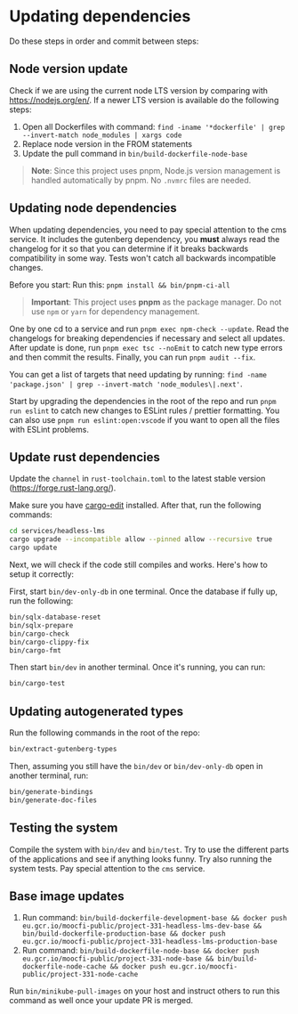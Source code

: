 # Updating dependencies

Do these steps in order and commit between steps:

## Node version update

Check if we are using the current node LTS version by comparing with https://nodejs.org/en/. If a newer LTS version is available do the following steps:

1. Open all Dockerfiles with command: `find -iname '*dockerfile' | grep --invert-match node_modules | xargs code`
2. Replace node version in the FROM statements
3. Update the pull command in `bin/build-dockerfile-node-base`

> **Note**: Since this project uses pnpm, Node.js version management is handled automatically by pnpm. No `.nvmrc` files are needed.

## Updating node dependencies

When updating dependencies, you need to pay special attention to the cms service. It includes the gutenberg dependency, you **must** always read the changelog for it so that you can determine if it breaks backwards compatibility in some way. Tests won't catch all backwards incompatible changes.

Before you start: Run this: `pnpm install && bin/pnpm-ci-all`

> **Important**: This project uses **pnpm** as the package manager. Do not use `npm` or `yarn` for dependency management.

One by one cd to a service and run `pnpm exec npm-check --update`. Read the changelogs for breaking dependencies if necessary and select all updates. After update is done, run `pnpm exec tsc --noEmit` to catch new type errors and then commit the results. Finally, you can run `pnpm audit --fix`.

You can get a list of targets that need updating by running: `find -name 'package.json' | grep --invert-match 'node_modules\|.next'`.

Start by upgrading the dependencies in the root of the repo and run `pnpm run eslint` to catch new changes to ESLint rules / prettier formatting. You can also use `pnpm run eslint:open:vscode` if you want to open all the files with ESLint problems.

## Update rust dependencies

Update the `channel` in `rust-toolchain.toml` to the latest stable version (https://forge.rust-lang.org/).

Make sure you have [cargo-edit](https://github.com/killercup/cargo-edit) installed. After that, run the following commands:

```bash
cd services/headless-lms
cargo upgrade --incompatible allow --pinned allow --recursive true
cargo update
```

Next, we will check if the code still compiles and works. Here's how to setup it correctly:

First, start `bin/dev-only-db` in one terminal. Once the database if fully up, run the following:

```bash
bin/sqlx-database-reset
bin/sqlx-prepare
bin/cargo-check
bin/cargo-clippy-fix
bin/cargo-fmt
```

Then start `bin/dev` in another terminal. Once it's running, you can run:

```bash
bin/cargo-test
```

## Updating autogenerated types

Run the following commands in the root of the repo:

```bash
bin/extract-gutenberg-types
```

Then, assuming you still have the `bin/dev` or `bin/dev-only-db` open in another terminal, run:

```bash
bin/generate-bindings
bin/generate-doc-files
```

## Testing the system

Compile the system with `bin/dev` and `bin/test`. Try to use the different parts of the applications and see if anything looks funny. Try also running the system tests. Pay special attention to the `cms` service.

## Base image updates

1. Run command: `bin/build-dockerfile-development-base && docker push eu.gcr.io/moocfi-public/project-331-headless-lms-dev-base && bin/build-dockerfile-production-base && docker push eu.gcr.io/moocfi-public/project-331-headless-lms-production-base`
2. Run command: `bin/build-dockerfile-node-base && docker push eu.gcr.io/moocfi-public/project-331-node-base && bin/build-dockerfile-node-cache && docker push eu.gcr.io/moocfi-public/project-331-node-cache`

Run `bin/minikube-pull-images` on your host and instruct others to run this command as well once your update PR is merged.
